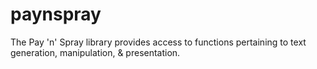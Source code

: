 # paynspray

The Pay 'n' Spray library provides access to functions pertaining to text generation, manipulation, & presentation.
